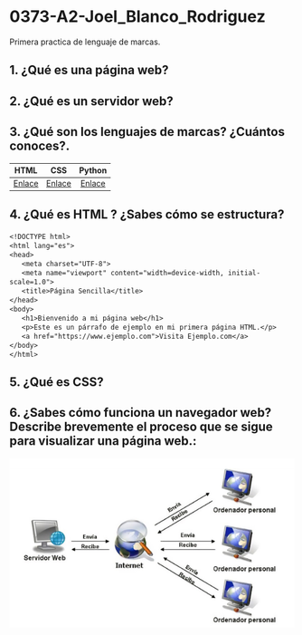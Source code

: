 # 0373-A2-Joel_Blanco_Rodriguez

Primera practica de lenguaje de marcas.

## **1. ¿Qué es una página web?**

## **2. ¿Qué es un servidor web?**


## **3. ¿Qué son los lenguajes de marcas? ¿Cuántos conoces?.**

|HTML|CSS|Python|
|:----------:|:----------:|:----------:|
|[Enlace](https://developer.mozilla.org/es/docs/Web/HTML)|[Enlace](https://blog.hubspot.es/websiteque-es-css)|[Enlace](https://aws.amazon.com/es/what-is/python/)|


## **4. ¿Qué es HTML ? ¿Sabes cómo se estructura?**
   
 ```
<!DOCTYPE html>
<html lang="es">
<head>
    <meta charset="UTF-8">
    <meta name="viewport" content="width=device-width, initial-scale=1.0">
    <title>Página Sencilla</title>
</head>
<body>
    <h1>Bienvenido a mi página web</h1>
    <p>Este es un párrafo de ejemplo en mi primera página HTML.</p>
    <a href="https://www.ejemplo.com">Visita Ejemplo.com</a>
</body>
</html>
```

## **5. ¿Qué es CSS?**

## **6. ¿Sabes cómo funciona un navegador web? Describe brevemente el proceso que se sigue para visualizar una página web.:**

![Imagen esquema de peticiones HTML](https://github.com/BlancoJoel/0373-A2-Joel_Blanco_Rodriguez/blob/main/foto_esquema_de_peticiones_HTML.jpg)